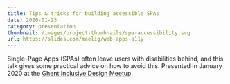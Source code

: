 ```yaml
---
title: Tips & tricks for building accessible SPAs
date: 2020-01-23
category: presentation
thumbnail: /images/project-thumbnails/spa-accessibility.svg
url: https://slides.com/maelig/web-apps-a11y
---
```


Single-Page Apps (SPAs) often leave users with disabilities behind, and this talk gives some practical advice on how to avoid this. Presented in January 2020 at the [Ghent Inclusive Design Meetup](https://www.meetup.com/fr-FR/Inclusive-Design/events/267269159/).